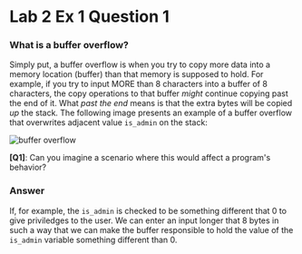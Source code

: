 # Lab 2 Ex 1 Question 1

### What is a buffer overflow?

Simply put, a buffer overflow is when you try to copy more data into a memory location (buffer) than that memory is supposed to hold. For example, if you try to input MORE than 8 characters into a buffer of 8 characters, the copy operations to that buffer *might* continue copying past the end of it. What *past the end* means is that the extra bytes will be copied *up* the stack. The following image presents an example of a buffer overflow that overwrites adjacent value `is_admin` on the stack:

![buffer overflow](../img/buffer_overflow.png)

**[Q1]**: Can you imagine a scenario where this would affect a program's behavior?


### Answer

If, for example, the `is_admin` is checked to be something different that 0 to give priviledges to the user. We can enter an input longer that 8 bytes in such a way that we can make the buffer responsible to hold the value of the `is_admin` variable something different than 0.